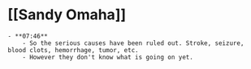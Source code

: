 # [[Sandy Omaha]]
	- **07:46**
		- So the serious causes have been ruled out. Stroke, seizure, blood clots, hemorrhage, tumor, etc.
		- However they don't know what is going on yet.